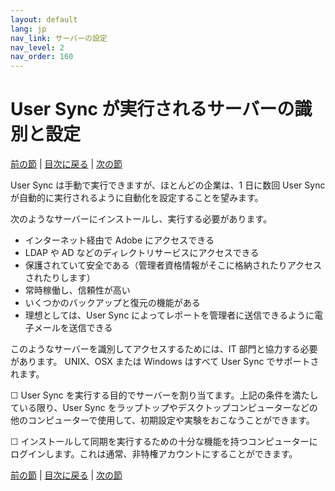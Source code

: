 ```yaml
---
layout: default
lang: jp
nav_link: サーバーの設定
nav_level: 2
nav_order: 160
---
```


# User Sync が実行されるサーバーの識別と設定

[前の節](setup_adobeio.md) \| [目次に戻る](index.md) \|  [次の節](install_sync.md)


User Sync は手動で実行できますが、ほとんどの企業は、1 日に数回 User Sync が自動的に実行されるように自動化を設定することを望みます。

次のようなサーバーにインストールし、実行する必要があります。

  - インターネット経由で Adobe にアクセスできる
  - LDAP や AD などのディレクトリサービスにアクセスできる
  - 保護されていて安全である（管理者資格情報がそこに格納されたりアクセスされたりします）
  - 常時稼働し、信頼性が高い
  - いくつかのバックアップと復元の機能がある
  - 理想としては、User Sync によってレポートを管理者に送信できるように電子メールを送信できる

このようなサーバーを識別してアクセスするためには、IT 部門と協力する必要があります。
UNIX、OSX または Windows はすべて User Sync でサポートされます。

&#9744; User Sync を実行する目的でサーバーを割り当てます。上記の条件を満たしている限り、User Sync をラップトップやデスクトップコンピューターなどの他のコンピューターで使用して、初期設定や実験をおこなうことができます。

&#9744; インストールして同期を実行するための十分な機能を持つコンピューターにログインします。これは通常、非特権アカウントにすることができます。




[前の節](setup_adobeio.md) \| [目次に戻る](index.md) \|  [次の節](install_sync.md)

